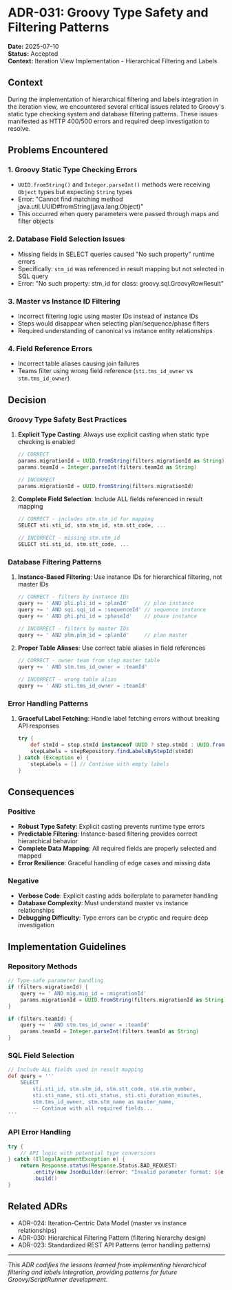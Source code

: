 # ADR-031: Groovy Type Safety and Filtering Patterns

**Date:** 2025-07-10  
**Status:** Accepted  
**Context:** Iteration View Implementation - Hierarchical Filtering and Labels

## Context

During the implementation of hierarchical filtering and labels integration in the iteration view, we encountered several critical issues related to Groovy's static type checking system and database filtering patterns. These issues manifested as HTTP 400/500 errors and required deep investigation to resolve.

## Problems Encountered

### 1. Groovy Static Type Checking Errors

- `UUID.fromString()` and `Integer.parseInt()` methods were receiving `Object` types but expecting `String` types
- Error: "Cannot find matching method java.util.UUID#fromString(java.lang.Object)"
- This occurred when query parameters were passed through maps and filter objects

### 2. Database Field Selection Issues

- Missing fields in SELECT queries caused "No such property" runtime errors
- Specifically: `stm_id` was referenced in result mapping but not selected in SQL query
- Error: "No such property: stm_id for class: groovy.sql.GroovyRowResult"

### 3. Master vs Instance ID Filtering

- Incorrect filtering logic using master IDs instead of instance IDs
- Steps would disappear when selecting plan/sequence/phase filters
- Required understanding of canonical vs instance entity relationships

### 4. Field Reference Errors

- Incorrect table aliases causing join failures
- Teams filter using wrong field reference (`sti.tms_id_owner` vs `stm.tms_id_owner`)

## Decision

### Groovy Type Safety Best Practices

1. **Explicit Type Casting**: Always use explicit casting when static type checking is enabled

   ```groovy
   // CORRECT
   params.migrationId = UUID.fromString(filters.migrationId as String)
   params.teamId = Integer.parseInt(filters.teamId as String)

   // INCORRECT
   params.migrationId = UUID.fromString(filters.migrationId)
   ```

2. **Complete Field Selection**: Include ALL fields referenced in result mapping

   ```groovy
   // CORRECT - includes stm.stm_id for mapping
   SELECT sti.sti_id, stm.stm_id, stm.stt_code, ...

   // INCORRECT - missing stm.stm_id
   SELECT sti.sti_id, stm.stt_code, ...
   ```

### Database Filtering Patterns

1. **Instance-Based Filtering**: Use instance IDs for hierarchical filtering, not master IDs

   ```groovy
   // CORRECT - filters by instance IDs
   query += ' AND pli.pli_id = :planId'     // plan instance
   query += ' AND sqi.sqi_id = :sequenceId' // sequence instance
   query += ' AND phi.phi_id = :phaseId'    // phase instance

   // INCORRECT - filters by master IDs
   query += ' AND plm.plm_id = :planId'     // plan master
   ```

2. **Proper Table Aliases**: Use correct table aliases in field references

   ```groovy
   // CORRECT - owner team from step master table
   query += ' AND stm.tms_id_owner = :teamId'

   // INCORRECT - wrong table alias
   query += ' AND sti.tms_id_owner = :teamId'
   ```

### Error Handling Patterns

1. **Graceful Label Fetching**: Handle label fetching errors without breaking API responses
   ```groovy
   try {
       def stmId = step.stmId instanceof UUID ? step.stmId : UUID.fromString(step.stmId.toString())
       stepLabels = stepRepository.findLabelsByStepId(stmId)
   } catch (Exception e) {
       stepLabels = [] // Continue with empty labels
   }
   ```

## Consequences

### Positive

- **Robust Type Safety**: Explicit casting prevents runtime type errors
- **Predictable Filtering**: Instance-based filtering provides correct hierarchical behavior
- **Complete Data Mapping**: All required fields are properly selected and mapped
- **Error Resilience**: Graceful handling of edge cases and missing data

### Negative

- **Verbose Code**: Explicit casting adds boilerplate to parameter handling
- **Database Complexity**: Must understand master vs instance relationships
- **Debugging Difficulty**: Type errors can be cryptic and require deep investigation

## Implementation Guidelines

### Repository Methods

```groovy
// Type-safe parameter handling
if (filters.migrationId) {
    query += ' AND mig.mig_id = :migrationId'
    params.migrationId = UUID.fromString(filters.migrationId as String)
}

if (filters.teamId) {
    query += ' AND stm.tms_id_owner = :teamId'
    params.teamId = Integer.parseInt(filters.teamId as String)
}
```

### SQL Field Selection

```groovy
// Include ALL fields used in result mapping
def query = '''
    SELECT
        sti.sti_id, stm.stm_id, stm.stt_code, stm.stm_number,
        sti.sti_name, sti.sti_status, sti.sti_duration_minutes,
        stm.tms_id_owner, stm.stm_name as master_name,
        -- Continue with all required fields...
'''
```

### API Error Handling

```groovy
try {
    // API logic with potential type conversions
} catch (IllegalArgumentException e) {
    return Response.status(Response.Status.BAD_REQUEST)
        .entity(new JsonBuilder([error: "Invalid parameter format: ${e.message}"]).toString())
        .build()
}
```

## Related ADRs

- ADR-024: Iteration-Centric Data Model (master vs instance relationships)
- ADR-030: Hierarchical Filtering Pattern (filtering hierarchy design)
- ADR-023: Standardized REST API Patterns (error handling patterns)

---

_This ADR codifies the lessons learned from implementing hierarchical filtering and labels integration, providing patterns for future Groovy/ScriptRunner development._
